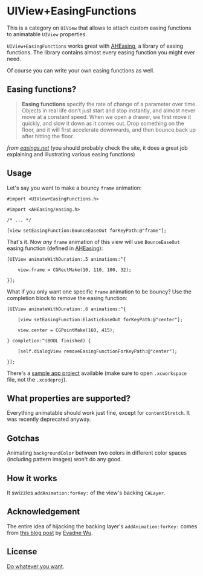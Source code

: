 UIView+EasingFunctions
======================

This is a category on `UIView` that allows to attach custom easing functions to animatable `UIView` properties.

`UIView+EasingFunctions` works great with [AHEasing](https://github.com/warrenm/AHEasing), a library of easing functions. The library contains almost every easing function you might ever need.

Of course you can write your own easing functions as well.

Easing functions?
-----------------

> **Easing functions** specify the rate of change of a parameter over time.
> Objects in real life don’t just start and stop instantly, and almost never move at a constant speed. When we open a drawer, we first move it quickly, and slow it down as it comes out. Drop something on the floor, and it will first accelerate downwards, and then bounce back up after hitting the floor.

*from [easings.net](http://easings.net)* (you should probably check the site, it does a great job explaining and illustrating various easing functions)


Usage
-----

Let's say you want to make a bouncy `frame` animation:

```objc
#import <UIView+EasingFunctions.h>

#import <AHEasing/easing.h>

/* ... */

[view setEasingFunction:BounceEaseOut forKeyPath:@"frame"];
```

That's it. Now *any* `frame` animation of this view will use `BounceEaseOut` easing function (defined in [AHEasing](https://github.com/warrenm/AHEasing)):

```objc
[UIView animateWithDuration:.5 animations:^{
    
    view.frame = CGRectMake(10, 110, 100, 32);
    
}];
```

What if you only want one specific `frame` animation to be bouncy? Use the completion block to remove the easing function:

```objc
[UIView animateWithDuration:.6 animations:^{
    
    [view setEasingFunction:ElasticEaseOut forKeyPath:@"center"];
    
    view.center = CGPointMake(160, 415);
    
} completion:^(BOOL finished) {
    
    [self.dialogView removeEasingFunctionForKeyPath:@"center"];
    
}];
```

There's a [sample app project](https://github.com/zrxq/UIView-EasingFunctions/tree/master/EasingSampleApp) available (make sure to open `.xcworkspace` file, not the `.xcodeproj`).

What properties are supported?
------------------------------

Everything animatable should work just fine, except for `contentStretch`. It was recently deprecated anyway.

Gotchas
-------

Animating `backgroundColor` between two colors in different color spaces (including pattern images) won't do any good. 

How it works 
------------

It swizzles `addAnimation:forKey:` of the view's backing `CALayer`.

Acknowledgement
---------------

The entire idea of hijacking the backing layer's `addAnimation:forKey:` comes from [this blog post](http://blog.radi.ws/post/26493755964/using-custom-timing-functions-and-animation-objects) by [Evadne Wu](http://radi.ws).

License
-------

[Do whatever you want](http://www.wtfpl.net).
